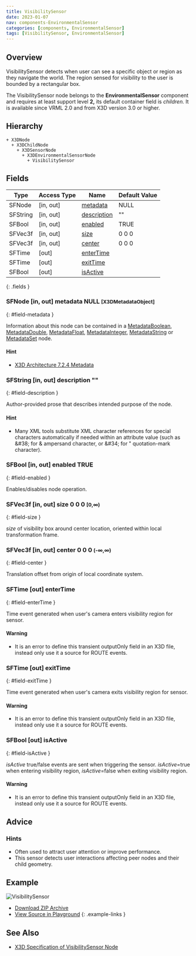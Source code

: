 ```yaml
---
title: VisibilitySensor
date: 2023-01-07
nav: components-EnvironmentalSensor
categories: [components, EnvironmentalSensor]
tags: [VisibilitySensor, EnvironmentalSensor]
---
```

<style>
.post h3 {
  word-spacing: 0.2em;
}
</style>

## Overview

VisibilitySensor detects when user can see a specific object or region as they navigate the world. The region sensed for visibility to the user is bounded by a rectangular box.

The VisibilitySensor node belongs to the **EnvironmentalSensor** component and requires at least support level **2,** its default container field is *children.* It is available since VRML 2.0 and from X3D version 3.0 or higher.

## Hierarchy

```
+ X3DNode
  + X3DChildNode
    + X3DSensorNode
      + X3DEnvironmentalSensorNode
        + VisibilitySensor
```

## Fields

| Type | Access Type | Name | Default Value |
| ---- | ----------- | ---- | ------------- |
| SFNode | [in, out] | [metadata](#field-metadata) | NULL  |
| SFString | [in, out] | [description](#field-description) | "" |
| SFBool | [in, out] | [enabled](#field-enabled) | TRUE |
| SFVec3f | [in, out] | [size](#field-size) | 0 0 0  |
| SFVec3f | [in, out] | [center](#field-center) | 0 0 0  |
| SFTime | [out] | [enterTime](#field-enterTime) |  |
| SFTime | [out] | [exitTime](#field-exitTime) |  |
| SFBool | [out] | [isActive](#field-isActive) |  |
{: .fields }

### SFNode [in, out] **metadata** NULL <small>[X3DMetadataObject]</small>
{: #field-metadata }

Information about this node can be contained in a [MetadataBoolean](/x_ite/components/core/metadataboolean/), [MetadataDouble](/x_ite/components/core/metadatadouble/), [MetadataFloat](/x_ite/components/core/metadatafloat/), [MetadataInteger](/x_ite/components/core/metadatainteger/), [MetadataString](/x_ite/components/core/metadatastring/) or [MetadataSet](/x_ite/components/core/metadataset/) node.

#### Hint

- [X3D Architecture 7.2.4 Metadata](https://www.web3d.org/specifications/X3Dv4/ISO-IEC19775-1v4-IS/Part01/components/core.html#Metadata)

### SFString [in, out] **description** ""
{: #field-description }

Author-provided prose that describes intended purpose of the node.

#### Hint

- Many XML tools substitute XML character references for special characters automatically if needed within an attribute value (such as &amp;#38; for &amp; ampersand character, or &amp;#34; for " quotation-mark character).

### SFBool [in, out] **enabled** TRUE
{: #field-enabled }

Enables/disables node operation.

### SFVec3f [in, out] **size** 0 0 0 <small>[0,∞)</small>
{: #field-size }

*size* of visibility box around center location, oriented within local transformation frame.

### SFVec3f [in, out] **center** 0 0 0 <small>(-∞,∞)</small>
{: #field-center }

Translation offset from origin of local coordinate system.

### SFTime [out] **enterTime**
{: #field-enterTime }

Time event generated when user's camera enters visibility region for sensor.

#### Warning

- It is an error to define this transient outputOnly field in an X3D file, instead only use it a source for ROUTE events.

### SFTime [out] **exitTime**
{: #field-exitTime }

Time event generated when user's camera exits visibility region for sensor.

#### Warning

- It is an error to define this transient outputOnly field in an X3D file, instead only use it a source for ROUTE events.

### SFBool [out] **isActive**
{: #field-isActive }

*isActive* true/false events are sent when triggering the sensor. *isActive*=true when entering visibility region, *isActive*=false when exiting visibility region.

#### Warning

- It is an error to define this transient outputOnly field in an X3D file, instead only use it a source for ROUTE events.

## Advice

### Hints

- Often used to attract user attention or improve performance.
- This sensor detects user interactions affecting peer nodes and their child geometry.

## Example

<x3d-canvas class="xr-button-br" src="https://create3000.github.io/media/examples/EnvironmentalSensor/VisibilitySensor/VisibilitySensor.x3d" contentScale="auto" update="auto">
  <img src="https://create3000.github.io/media/examples/EnvironmentalSensor/VisibilitySensor/screenshot.avif" alt="VisibilitySensor"/>
</x3d-canvas>

- [Download ZIP Archive](https://create3000.github.io/media/examples/EnvironmentalSensor/VisibilitySensor/VisibilitySensor.zip)
- [View Source in Playground](/x_ite/playground/?url=https://create3000.github.io/media/examples/EnvironmentalSensor/VisibilitySensor/VisibilitySensor.x3d)
{: .example-links }

## See Also

- [X3D Specification of VisibilitySensor Node](https://www.web3d.org/documents/specifications/19775-1/V4.0/Part01/components/environmentalSensor.html#VisibilitySensor)

